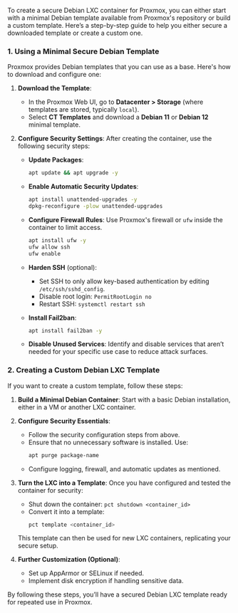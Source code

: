 To create a secure Debian LXC container for Proxmox, you can either start with a minimal Debian template available from Proxmox's repository or build a custom template. Here’s a step-by-step guide to help you either secure a downloaded template or create a custom one.

### 1. Using a Minimal Secure Debian Template
Proxmox provides Debian templates that you can use as a base. Here's how to download and configure one:

1. **Download the Template**:
   - In the Proxmox Web UI, go to **Datacenter > Storage** (where templates are stored, typically `local`).
   - Select **CT Templates** and download a **Debian 11** or **Debian 12** minimal template.

2. **Configure Security Settings**:
   After creating the container, use the following security steps:
   
   - **Update Packages**:
     ```bash
     apt update && apt upgrade -y
     ```
   - **Enable Automatic Security Updates**:
     ```bash
     apt install unattended-upgrades -y
     dpkg-reconfigure -plow unattended-upgrades
     ```
   - **Configure Firewall Rules**:
     Use Proxmox's firewall or `ufw` inside the container to limit access.
     ```bash
     apt install ufw -y
     ufw allow ssh
     ufw enable
     ```
   - **Harden SSH** (optional):
     - Set SSH to only allow key-based authentication by editing `/etc/ssh/sshd_config`.
     - Disable root login: `PermitRootLogin no`
     - Restart SSH: `systemctl restart ssh`

   - **Install Fail2ban**:
     ```bash
     apt install fail2ban -y
     ```
   - **Disable Unused Services**:
     Identify and disable services that aren’t needed for your specific use case to reduce attack surfaces.

### 2. Creating a Custom Debian LXC Template
If you want to create a custom template, follow these steps:

1. **Build a Minimal Debian Container**:
   Start with a basic Debian installation, either in a VM or another LXC container.

2. **Configure Security Essentials**:
   - Follow the security configuration steps from above.
   - Ensure that no unnecessary software is installed. Use:
     ```bash
     apt purge package-name
     ```
   - Configure logging, firewall, and automatic updates as mentioned.

3. **Turn the LXC into a Template**:
   Once you have configured and tested the container for security:
   - Shut down the container: `pct shutdown <container_id>`
   - Convert it into a template:
     ```bash
     pct template <container_id>
     ```
   This template can then be used for new LXC containers, replicating your secure setup.

4. **Further Customization (Optional)**:
   - Set up AppArmor or SELinux if needed.
   - Implement disk encryption if handling sensitive data.

By following these steps, you’ll have a secured Debian LXC template ready for repeated use in Proxmox.